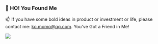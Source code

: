 ### 👻 HO! You Found Me

📫 If you have some bold ideas in product or investment or life, please contact me: ko.momo@qq.com. You've Got a Friend in Me!

![](https://github-readme-stats.vercel.app/api?username=wannaxiao&show_icons=true&icon_color=0366d6&text_color=24292e&bg_color=ffffff&hide_title=true&hide=issues)
